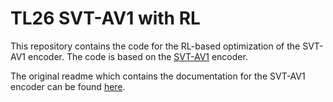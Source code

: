 # TL26 SVT-AV1 with RL

This repository contains the code for the RL-based optimization of the SVT-AV1 encoder. The code is based on the [SVT-AV1](https://gitlab.com/AOMediaCodec/SVT-AV1) encoder.

The original readme which contains the documentation for the SVT-AV1 encoder can be found [here](Original_SVTAV1_Readme.md).